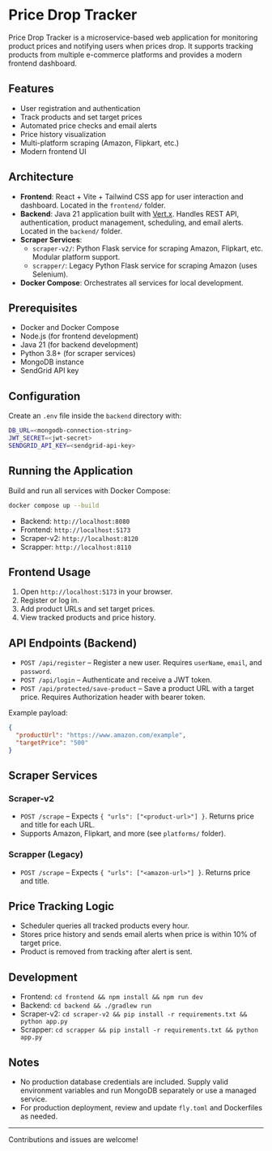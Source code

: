 # Price Drop Tracker

Price Drop Tracker is a microservice-based web application for monitoring product prices and notifying users when prices drop. It supports tracking products from multiple e-commerce platforms and provides a modern frontend dashboard.

## Features

- User registration and authentication
- Track products and set target prices
- Automated price checks and email alerts
- Price history visualization
- Multi-platform scraping (Amazon, Flipkart, etc.)
- Modern frontend UI

## Architecture

- **Frontend**: React + Vite + Tailwind CSS app for user interaction and dashboard. Located in the `frontend/` folder.
- **Backend**: Java 21 application built with [Vert.x](https://vertx.io/). Handles REST API, authentication, product management, scheduling, and email alerts. Located in the `backend/` folder.
- **Scraper Services**:
  - `scraper-v2/`: Python Flask service for scraping Amazon, Flipkart, etc. Modular platform support.
  - `scrapper/`: Legacy Python Flask service for scraping Amazon (uses Selenium).
- **Docker Compose**: Orchestrates all services for local development.

## Prerequisites

- Docker and Docker Compose
- Node.js (for frontend development)
- Java 21 (for backend development)
- Python 3.8+ (for scraper services)
- MongoDB instance
- SendGrid API key

## Configuration

Create an `.env` file inside the `backend` directory with:

```bash
DB_URL=<mongodb-connection-string>
JWT_SECRET=<jwt-secret>
SENDGRID_API_KEY=<sendgrid-api-key>
```

## Running the Application

Build and run all services with Docker Compose:

```bash
docker compose up --build
```

- Backend: `http://localhost:8080`
- Frontend: `http://localhost:5173`
- Scraper-v2: `http://localhost:8120`
- Scrapper: `http://localhost:8110`

## Frontend Usage

1. Open `http://localhost:5173` in your browser.
2. Register or log in.
3. Add product URLs and set target prices.
4. View tracked products and price history.

## API Endpoints (Backend)

- `POST /api/register` – Register a new user. Requires `userName`, `email`, and `password`.
- `POST /api/login` – Authenticate and receive a JWT token.
- `POST /api/protected/save-product` – Save a product URL with a target price. Requires Authorization header with bearer token.

Example payload:

```json
{
  "productUrl": "https://www.amazon.com/example",
  "targetPrice": "500"
}
```

## Scraper Services

### Scraper-v2

- `POST /scrape` – Expects `{ "urls": ["<product-url>"] }`. Returns price and title for each URL.
- Supports Amazon, Flipkart, and more (see `platforms/` folder).

### Scrapper (Legacy)

- `POST /scrape` – Expects `{ "urls": ["<amazon-url>"] }`. Returns price and title.

## Price Tracking Logic

- Scheduler queries all tracked products every hour.
- Stores price history and sends email alerts when price is within 10% of target price.
- Product is removed from tracking after alert is sent.

## Development

- Frontend: `cd frontend && npm install && npm run dev`
- Backend: `cd backend && ./gradlew run`
- Scraper-v2: `cd scraper-v2 && pip install -r requirements.txt && python app.py`
- Scrapper: `cd scrapper && pip install -r requirements.txt && python app.py`

## Notes

- No production database credentials are included. Supply valid environment variables and run MongoDB separately or use a managed service.
- For production deployment, review and update `fly.toml` and Dockerfiles as needed.

---

Contributions and issues are welcome!
